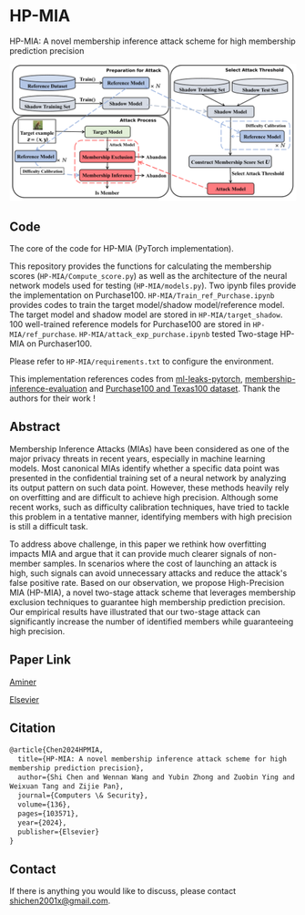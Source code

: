 # HP-MIA
HP-MIA: A novel membership inference attack scheme for high membership prediction precision

![teaserfigure](Overview.png)


## Code
The core of the code for HP-MIA (PyTorch implementation).

This repository provides the functions for calculating the membership scores (`HP-MIA/Compute_score.py`) as well as the architecture of the neural network models used for testing (`HP-MIA/models.py`). Two ipynb files provide the implementation on Purchase100. `HP-MIA/Train_ref_Purchase.ipynb` provides codes to train the target model/shadow model/reference model. The target model and shadow model are stored in `HP-MIA/target_shadow`. 100 well-trained reference models for Purchase100 are stored in `HP-MIA/ref_purchase`. `HP-MIA/attack_exp_purchase.ipynb` tested Two-stage HP-MIA on Purchaser100.


Please refer to `HP-MIA/requirements.txt` to configure the environment.

This implementation references codes from [ml-leaks-pytorch](https://github.com/GeorgeTzannetos/ml-leaks-pytorch), 
[membership-inference-evaluation](https://github.com/inspire-group/membership-inference-evaluation) and [Purchase100 and Texas100 dataset](https://github.com/xehartnort/Purchase100-Texas100-datasets). Thank the authors for their  work !

## Abstract

Membership Inference Attacks (MIAs) have been considered as one of the major privacy threats in recent years, especially in machine learning models. Most canonical MIAs identify whether a specific data point was presented in the confidential training set of a neural network by analyzing its output pattern on such data point. However, these methods heavily rely on overfitting and are difficult to achieve high precision. Although some recent works, such as difficulty calibration techniques, have tried to tackle this problem in a tentative manner, identifying members with high precision is still a difficult task.

To address above challenge, in this paper we rethink how overfitting impacts MIA and argue that it can provide much clearer signals of non-member samples. In scenarios where the cost of launching an attack is high, such signals can avoid unnecessary attacks and reduce the attack's false positive rate. Based on our observation, we propose High-Precision MIA (HP-MIA), a novel two-stage attack scheme that leverages membership exclusion techniques to guarantee high membership prediction precision. Our empirical results have illustrated that our two-stage attack can significantly increase the number of identified members while guaranteeing high precision.


## Paper Link

[Aminer](https://static.aminer.cn/upload/pdf/28/1035/1355/65497cb4939a5f4082b36359_1.pdf)

[Elsevier](https://www.sciencedirect.com/science/article/abs/pii/S0167404823004819)

## Citation
```
@article{Chen2024HPMIA,
  title={HP-MIA: A novel membership inference attack scheme for high membership prediction precision},
  author={Shi Chen and Wennan Wang and Yubin Zhong and Zuobin Ying and Weixuan Tang and Zijie Pan},
  journal={Computers \& Security},
  volume={136},
  pages={103571},
  year={2024},
  publisher={Elsevier}
}
```

## Contact
If there is anything you would like to discuss, please contact shichen2001x@gmail.com.
